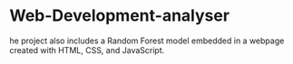 # Web-Development-analyser
he project also includes a Random Forest model embedded in a webpage created with HTML, CSS, and JavaScript.
